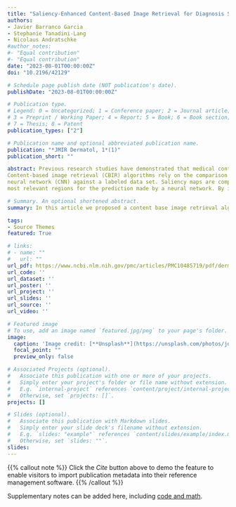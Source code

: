 ```yaml
---
title: "Saliency-Enhanced Content-Based Image Retrieval for Diagnosis Support in Dermatology Consultation: Reader Study"
authors:
- Javier Barranco Garcia
- Stephanie Tanadini-Lang
- Nicolaus Andratschke
#author_notes:
#- "Equal contribution"
#- "Equal contribution"
date: "2023-08-01T00:00:00Z"
doi: "10.2196/42129"

# Schedule page publish date (NOT publication's date).
publishDate: "2023-08-01T00:00:00Z"

# Publication type.
# Legend: 0 = Uncategorized; 1 = Conference paper; 2 = Journal article;
# 3 = Preprint / Working Paper; 4 = Report; 5 = Book; 6 = Book section;
# 7 = Thesis; 8 = Patent
publication_types: ["2"]

# Publication name and optional abbreviated publication name.
publication: "*JMIR Dermatol, 1*(1)"
publication_short: ""

abstract: Previous research studies have demonstrated that medical content image retrieval can play an important role by assisting dermatologists in skin lesion diagnosis. However, current state-of-the-art approaches have not been adopted in routine consultation, partly due to the lack of interpretability limiting trust by clinical users.This study developed a new image retrieval architecture for polarized or dermoscopic imaging guided by interpretable saliency maps. This approach provides better feature extraction, leading to better quantitative retrieval performance as well as providing interpretability for an eventual real-world implementation.
Content-based image retrieval (CBIR) algorithms rely on the comparison of image features embedded by convolutional
neural network (CNN) against a labeled data set. Saliency maps are computer vision–interpretable methods that highlight the
most relevant regions for the prediction made by a neural network. By introducing a fine-tuning stage that includes saliency maps to guide feature extraction, the accuracy of image retrieval is optimized. We refer to this approach as saliency-enhanced CBIR(SE-CBIR). A reader study was designed at the University Hospital Zurich Dermatology Clinic to evaluate SE-CBIR’s retrieval accuracy as well as the impact of the participant’s confidence on the diagnosis.

# Summary. An optional shortened abstract.
summary: In this article we proposed a content base image retrieval algorithm guided by saliency maps (SE-CBIR) which boots the retrieval accuracy by 7% compared to traditional approaches. In addition, a reader study shows that the use of such support tools help participants to improve their diagnosis accuracy while reducing melanoma overdiagnosis

tags:
- Source Themes
featured: True

# links:
# - name: ""
#   url: ""
url_pdf: https://www.ncbi.nlm.nih.gov/pmc/articles/PMC10485719/pdf/derma_v6i1e42129.pdf
url_code: ''
url_dataset: ''
url_poster: ''
url_project: ''
url_slides: ''
url_source: ''
url_video: ''

# Featured image
# To use, add an image named `featured.jpg/png` to your page's folder. 
image:
  caption: 'Image credit: [**Unsplash**](https://unsplash.com/photos/jdD8gXaTZsc)'
  focal_point: ""
  preview_only: false

# Associated Projects (optional).
#   Associate this publication with one or more of your projects.
#   Simply enter your project's folder or file name without extension.
#   E.g. `internal-project` references `content/project/internal-project/index.md`.
#   Otherwise, set `projects: []`.
projects: []

# Slides (optional).
#   Associate this publication with Markdown slides.
#   Simply enter your slide deck's filename without extension.
#   E.g. `slides: "example"` references `content/slides/example/index.md`.
#   Otherwise, set `slides: ""`.
slides:
---
```


{{% callout note %}}
Click the *Cite* button above to demo the feature to enable visitors to import publication metadata into their reference management software.
{{% /callout %}}

Supplementary notes can be added here, including [code and math](https://sourcethemes.com/academic/docs/writing-markdown-latex/).
